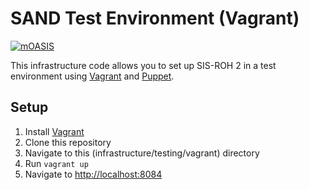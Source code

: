 SAND Test Environment (Vagrant)
===============================

[![mOASIS](https://s3-eu-west-1.amazonaws.com/moasis/images/logo.png)](http://www.moasis.org.mz)

This infrastructure code allows you to set up SIS-ROH 2 in a test environment using [Vagrant](http://www.vagrantup.com/) and [Puppet](http://puppetlabs.com/).

Setup
-----

1. Install [Vagrant](http://www.vagrantup.com/) 
2. Clone this repository
3. Navigate to this (infrastructure/testing/vagrant) directory
4. Run `vagrant up`
5. Navigate to [http://localhost:8084](http://localhost:8084)
